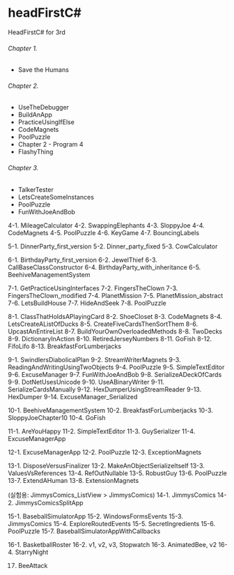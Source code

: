 headFirstC#
===========

HeadFirstC# for 3rd

###### Chapter 1.
- Save the Humans

###### Chapter 2.
- UseTheDebugger
- BuildAnApp
- PracticeUsingIfElse
- CodeMagnets 
- PoolPuzzle 
- Chapter 2 - Program 4
- FlashyThing

###### Chapter 3.
- TalkerTester
- LetsCreateSomeInstances 
- PoolPuzzle
- FunWithJoeAndBob

4-1. MileageCalculator
4-2. SwappingElephants
4-3. SloppyJoe
4-4. CodeMagnets
4-5. PoolPuzzle
4-6. KeyGame
4-7. BouncingLabels

5-1. DinnerParty_first_version
5-2. Dinner_party_fixed
5-3. CowCalculator

6-1. BirthdayParty_first_version
6-2. JewelThief
6-3. CallBaseClassConstructor
6-4. BirthdayParty_with_inheritance
6-5. BeehiveManagementSystem

7-1. GetPracticeUsingInterfaces
7-2. FingersTheClown
7-3. FingersTheClown_modified
7-4. PlanetMission
7-5. PlanetMission_abstract
7-6. LetsBuildHouse
7-7. HideAndSeek
7-8. PoolPuzzle

8-1. ClassThatHoldsAPlayingCard
8-2. ShoeCloset
8-3. CodeMagnets
8-4. LetsCreateAListOfDucks
8-5. CreateFiveCardsThenSortThem
8-6. UpcastAnEntireList
8-7. BuildYourOwnOverloadedMethods
8-8. TwoDecks
8-9. DictionaryInAction
8-10. RetiredJerseyNumbers
8-11. GoFish
8-12. FifoLifo
8-13. BreakfastForLumberjacks

9-1. SwindlersDiabolicalPlan
9-2. StreamWriterMagnets
9-3. ReadingAndWritingUsingTwoObjects
9-4. PoolPuzzle
9-5. SimpleTextEditor
9-6. ExcuseManager
9-7. FunWithJoeAndBob
9-8. SerializeADeckOfCards
9-9. DotNetUsesUnicode
9-10. UseABinaryWriter
9-11. SerializeCardsManually
9-12. HexDumperUsingStreamReader
9-13. HexDumper
9-14. ExcuseManager_Serialized

10-1. BeehiveManagementSystem
10-2. BreakfastForLumberjacks
10-3. SloppyJoeChapter10
10-4. GoFish

11-1. AreYouHappy
11-2. SimpleTextEditor
11-3. GuySerializer
11-4. ExcuseManagerApp

12-1. ExcuseManagerApp
12-2. PoolPuzzle
12-3. ExceptionMagnets

13-1. DisposeVersusFinalizer
13-2. MakeAnObjectSerializeItself
13-3. ValuesVsReferences
13-4. RefOutNullable
13-5. RobustGuy
13-6. PoolPuzzle
13-7. ExtendAHuman
13-8. ExtensionMagnets

(실험용: JimmysComics_ListView > JimmysComics)
14-1. JimmysComics
14-2. JimmysComicsSplitApp

15-1. BaseballSimulatorApp
15-2. WindowsFormsEvents
15-3. JimmysComics
15-4. ExploreRoutedEvents
15-5. SecretIngredients
15-6. PoolPuzzle
15-7. BaseballSimulatorAppWithCallbacks

16-1. BasketballRoster
16-2. v1, v2, v3, Stopwatch
16-3. AnimatedBee, v2
16-4. StarryNight

17. BeeAttack